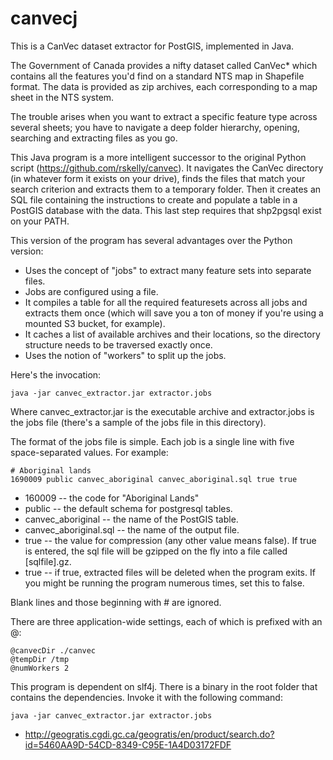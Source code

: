 canvecj
=======

This is a CanVec dataset extractor for PostGIS, implemented in Java.

The Government of Canada provides a nifty dataset called CanVec* which contains all the features you'd find on a standard NTS map in Shapefile format. The data is provided as zip archives, each corresponding to a map sheet in the NTS system.

The trouble arises when you want to extract a specific feature type across several sheets; you have to navigate a deep folder hierarchy, opening, searching and extracting files as you go.

This Java program is a more intelligent successor to the original Python script (https://github.com/rskelly/canvec). It navigates the CanVec directory (in whatever form it exists on your drive), finds the files that match your search criterion and extracts them to a temporary folder. Then it creates an SQL file containing the instructions to create and populate a table in a PostGIS database with the data. This last step requires that shp2pgsql exist on your PATH. 

This version of the program has several advantages over the Python version:
- Uses the concept of "jobs" to extract many feature sets into separate files.
- Jobs are configured using a file.
- It compiles a table for all the required featuresets across all jobs and extracts them once (which will save you a ton of money if you're using a mounted S3 bucket, for example).
- It caches a list of available archives and their locations, so the directory structure needs to be traversed exactly once.
- Uses the notion of "workers" to split up the jobs.

Here's the invocation:

	java -jar canvec_extractor.jar extractor.jobs

Where canvec_extractor.jar is the executable archive and extractor.jobs is the jobs file (there's a sample of the jobs file in this directory).

The format of the jobs file is simple. Each job is a single line with five space-separated values. For example:

	# Aboriginal lands
	1690009 public canvec_aboriginal canvec_aboriginal.sql true true

- 160009 -- the code for "Aboriginal Lands"
- public -- the default schema for postgresql tables.
- canvec_aboriginal -- the name of the PostGIS table.
- canvec_aboriginal.sql -- the name of the output file.
- true -- the value for compression (any other value means false). If true is entered, the sql file will be gzipped on the fly into a file called [sqlfile].gz.
- true -- if true, extracted files will be deleted when the program exits. If you might be running the program numerous times, set this to false.

Blank lines and those beginning with # are ignored.

There are three application-wide settings, each of which is prefixed with an @:

	@canvecDir ./canvec
	@tempDir /tmp
	@numWorkers 2

This program is dependent on slf4j. There is a binary in the root folder that contains the dependencies. Invoke it with the following command:

	java -jar canvec_extractor.jar extractor.jobs

* http://geogratis.cgdi.gc.ca/geogratis/en/product/search.do?id=5460AA9D-54CD-8349-C95E-1A4D03172FDF